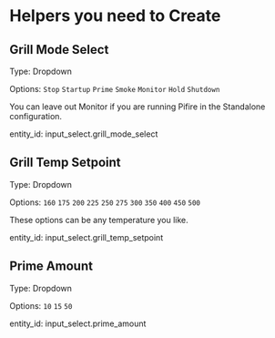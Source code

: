 # Helpers you need to Create

## Grill Mode Select
Type: Dropdown

Options:
`Stop` `Startup` `Prime` `Smoke` `Monitor` `Hold` `Shutdown`

You can leave out Monitor if you are running Pifire in the Standalone configuration. 

entity_id: input_select.grill_mode_select

## Grill Temp Setpoint
Type: Dropdown

Options: `160` `175` `200` `225` `250` `275` `300` `350` `400` `450` `500`

These options can be any temperature you like. 

entity_id: input_select.grill_temp_setpoint

## Prime Amount
Type: Dropdown

Options: `10` `15` `50` 

entity_id: input_select.prime_amount

